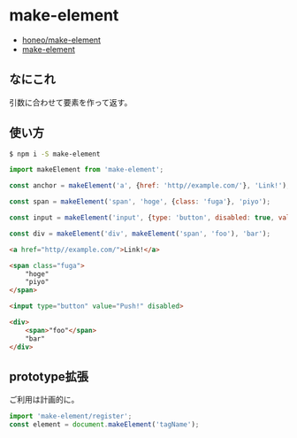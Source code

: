 # make-element
* [honeo/make-element](https://github.com/honeo/make-element)  
* [make-element](https://www.npmjs.com/package/make-element)

## なにこれ
引数に合わせて要素を作って返す。

## 使い方
```sh
$ npm i -S make-element
```
```js
import makeElement from 'make-element';

const anchor = makeElement('a', {href: 'http//example.com/'}, 'Link!');

const span = makeElement('span', 'hoge', {class: 'fuga'}, 'piyo');

const input = makeElement('input', {type: 'button', disabled: true, value: 'Push!'});

const div = makeElement('div', makeElement('span', 'foo'), 'bar');
```
```html
<a href="http//example.com/">Link!</a>

<span class="fuga">
	"hoge"
	"piyo"
</span>

<input type="button" value="Push!" disabled>

<div>
	<span>"foo"</span>
	"bar"
</div>
```

## prototype拡張
ご利用は計画的に。
```js
import 'make-element/register';
const element = document.makeElement('tagName');
```
